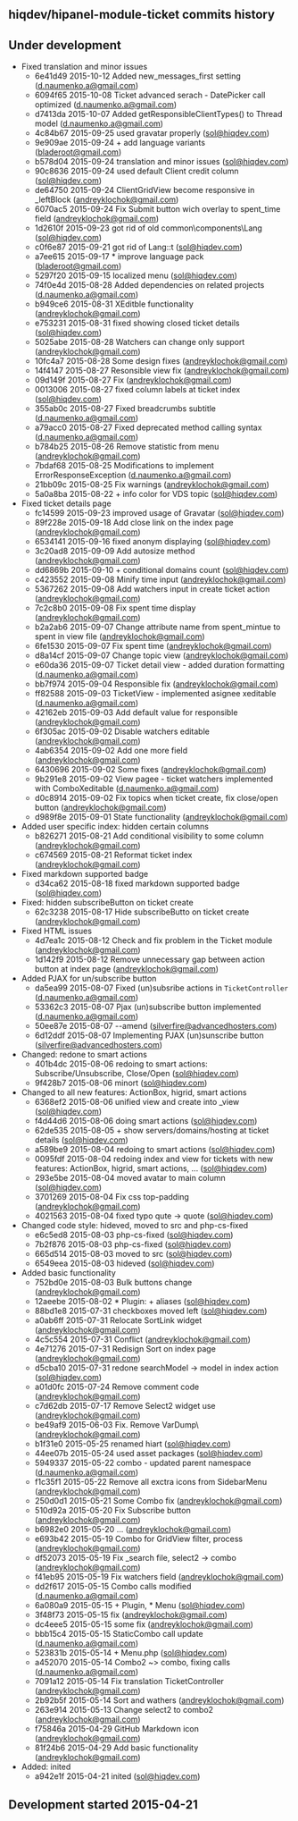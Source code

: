hiqdev/hipanel-module-ticket commits history
--------------------------------------------

## Under development

- Fixed translation and minor issues
    - 6e41d49 2015-10-12 Added new_messages_first setting (d.naumenko.a@gmail.com)
    - 6094f65 2015-10-08 Ticket advanced serach - DatePicker call optimized (d.naumenko.a@gmail.com)
    - d7413da 2015-10-07 Added getResponsibleClientTypes() to Thread model (d.naumenko.a@gmail.com)
    - 4c84b67 2015-09-25 used gravatar properly (sol@hiqdev.com)
    - 9e909ae 2015-09-24 + add language variants (bladeroot@gmail.com)
    - b578d04 2015-09-24 translation and minor issues (sol@hiqdev.com)
    - 90c8636 2015-09-24 used default Client credit column (sol@hiqdev.com)
    - de64750 2015-09-24 ClientGridView become responsive in _leftBlock (andreyklochok@gmail.com)
    - 6070ac5 2015-09-24 Fix Submit button wich overlay to spent_time field (andreyklochok@gmail.com)
    - 1d2610f 2015-09-23 got rid of old common\components\Lang (sol@hiqdev.com)
    - c0f6e87 2015-09-21 got rid of Lang::t (sol@hiqdev.com)
    - a7ee615 2015-09-17 * improve language pack (bladeroot@gmail.com)
    - 5297f20 2015-09-15 localized menu (sol@hiqdev.com)
    - 74f0e4d 2015-08-28 Added dependencies on related projects (d.naumenko.a@gmail.com)
    - b949ce6 2015-08-31 XEditble functionality (andreyklochok@gmail.com)
    - e753231 2015-08-31 fixed showing closed ticket details (sol@hiqdev.com)
    - 5025abe 2015-08-28 Watchers can change only support (andreyklochok@gmail.com)
    - 10fc4a7 2015-08-28 Some design fixes (andreyklochok@gmail.com)
    - 14f4147 2015-08-27 Resonsible view fix (andreyklochok@gmail.com)
    - 09d149f 2015-08-27 Fix (andreyklochok@gmail.com)
    - 0013006 2015-08-27 fixed column labels at ticket index (sol@hiqdev.com)
    - 355ab0c 2015-08-27 Fixed breadcrumbs subtitle (d.naumenko.a@gmail.com)
    - a79acc0 2015-08-27 Fixed deprecated method calling syntax (d.naumenko.a@gmail.com)
    - b784b25 2015-08-26 Remove statistic from menu (andreyklochok@gmail.com)
    - 7bdaf68 2015-08-25 Modifications to implement ErrorResponseException (d.naumenko.a@gmail.com)
    - 21bb09c 2015-08-25 Fix warnings (andreyklochok@gmail.com)
    - 5a0a8ba 2015-08-22 + info color for VDS topic (sol@hiqdev.com)
- Fixed ticket details page
    - fc14599 2015-09-23 improved usage of Gravatar (sol@hiqdev.com)
    - 89f228e 2015-09-18 Add close link on the index page (andreyklochok@gmail.com)
    - 6534141 2015-09-16 fixed anonym displaying (sol@hiqdev.com)
    - 3c20ad8 2015-09-09 Add autosize method (andreyklochok@gmail.com)
    - dd6869b 2015-09-10 + conditional domains count (sol@hiqdev.com)
    - c423552 2015-09-08 Minify time input (andreyklochok@gmail.com)
    - 5367262 2015-09-08 Add watchers input in create ticket action (andreyklochok@gmail.com)
    - 7c2c8b0 2015-09-08 Fix spent time display (andreyklochok@gmail.com)
    - b2a2ab6 2015-09-07 Change attribute name from spent_mintue to spent in view file (andreyklochok@gmail.com)
    - 6fe1530 2015-09-07 Fix spent time (andreyklochok@gmail.com)
    - d8a14cf 2015-09-07 Change topic view (andreyklochok@gmail.com)
    - e60da36 2015-09-07 Ticket detail view - added duration formatting (d.naumenko.a@gmail.com)
    - bb7f974 2015-09-04 Responsible fix (andreyklochok@gmail.com)
    - ff82588 2015-09-03 TicketView - implemented asignee xeditable (d.naumenko.a@gmail.com)
    - 42162eb 2015-09-03 Add default value for responsible (andreyklochok@gmail.com)
    - 6f305ac 2015-09-02 Disable watchers editable (andreyklochok@gmail.com)
    - 4ab6354 2015-09-02 Add one more field (andreyklochok@gmail.com)
    - 6430696 2015-09-02 Some fixes (andreyklochok@gmail.com)
    - 9b291e8 2015-09-02 View pagee - ticket watchers implemented with ComboXeditable (d.naumenko.a@gmail.com)
    - d0c8914 2015-09-02 Fix topics when ticket create, fix close/open button (andreyklochok@gmail.com)
    - d989f8e 2015-09-01 State functionality (andreyklochok@gmail.com)
- Added user specific index: hidden certain columns
    - b826271 2015-08-21 Add conditional visibility to some column (andreyklochok@gmail.com)
    - c674569 2015-08-21 Reformat ticket index (andreyklochok@gmail.com)
- Fixed markdown supported badge
    - d34ca62 2015-08-18 fixed markdown supported badge (sol@hiqdev.com)
- Fixed: hidden subscribeButton on ticket create
    - 62c3238 2015-08-17 Hide subscribeButto on ticket create (andreyklochok@gmail.com)
- Fixed HTML issues
    - 4d7ea1c 2015-08-12 Check and fix problem in the Ticket module (andreyklochok@gmail.com)
    - 1d142f9 2015-08-12 Remove unnecessary gap between action button at index page (andreyklochok@gmail.com)
- Added PJAX for un/subscribe button
    - da5ea99 2015-08-07 Fixed (un)subsribe actions in `TicketController` (d.naumenko.a@gmail.com)
    - 53362c3 2015-08-07 Pjax (un)subscribe button implemented (d.naumenko.a@gmail.com)
    - 50ee87e 2015-08-07 --amend (silverfire@advancedhosters.com)
    - 6d12ddf 2015-08-07 Implementing PJAX (un)sunscribe button (silverfire@advancedhosters.com)
- Changed: redone to smart actions
    - 401b4dc 2015-08-06 redoing to smart actions: Subscribe/Unsubscribe, Close/Open (sol@hiqdev.com)
    - 9f428b7 2015-08-06 minort (sol@hiqdev.com)
- Changed to all new features: ActionBox, higrid, smart actions
    - 6368ef2 2015-08-06 unified view and create into _view (sol@hiqdev.com)
    - f4d44d6 2015-08-06 doing smart actions (sol@hiqdev.com)
    - 62de535 2015-08-05 + show servers/domains/hosting at ticket details (sol@hiqdev.com)
    - a589be9 2015-08-04 redoing to smart actions (sol@hiqdev.com)
    - 0095fdf 2015-08-04 redoing index and view for tickets with new features: ActionBox, higrid, smart actions, ... (sol@hiqdev.com)
    - 293e5be 2015-08-04 moved avatar to main column (sol@hiqdev.com)
    - 3701269 2015-08-04 Fix css top-padding (andreyklochok@gmail.com)
    - 4021563 2015-08-04 fixed typo qute -> quote (sol@hiqdev.com)
- Changed code style: hideved, moved to src and php-cs-fixed
    - e6c5ed8 2015-08-03 php-cs-fixed (sol@hiqdev.com)
    - 7b2f876 2015-08-03 php-cs-fixed (sol@hiqdev.com)
    - 665d514 2015-08-03 moved to src (sol@hiqdev.com)
    - 6549eea 2015-08-03 hideved (sol@hiqdev.com)
- Added basic functionality
    - 752bd0e 2015-08-03 Bulk buttons change (andreyklochok@gmail.com)
    - 12aeebe 2015-08-02 * Plugin: + aliases (sol@hiqdev.com)
    - 88bd1e8 2015-07-31 checkboxes moved left (sol@hiqdev.com)
    - a0ab6ff 2015-07-31 Relocate SortLink widget (andreyklochok@gmail.com)
    - 4c5c554 2015-07-31 Conflict (andreyklochok@gmail.com)
    - 4e71276 2015-07-31 Redisign Sort on index page (andreyklochok@gmail.com)
    - d5cba10 2015-07-31 redone searchModel -> model in index action (sol@hiqdev.com)
    - a01d0fc 2015-07-24 Remove comment code (andreyklochok@gmail.com)
    - c7d62db 2015-07-17 Remove Select2 widget use (andreyklochok@gmail.com)
    - be49af9 2015-06-03 Fix. Remove VarDump\ (andreyklochok@gmail.com)
    - b1f31e0 2015-05-25 renamed hiart (sol@hiqdev.com)
    - 44ee07b 2015-05-24 used asset packages (sol@hiqdev.com)
    - 5949337 2015-05-22 combo - updated parent namespace (d.naumenko.a@gmail.com)
    - f1c35f1 2015-05-22 Remove all exctra icons from SidebarMenu (andreyklochok@gmail.com)
    - 250d0d1 2015-05-21 Some Combo fix (andreyklochok@gmail.com)
    - 510d92a 2015-05-20 Fix Subscribe button (andreyklochok@gmail.com)
    - b6982e0 2015-05-20 ... (andreyklochok@gmail.com)
    - e693b42 2015-05-19 Combo for GridView filter, process (andreyklochok@gmail.com)
    - df52073 2015-05-19 Fix _search file, select2 -> combo (andreyklochok@gmail.com)
    - f41eb95 2015-05-19 Fix watchers field (andreyklochok@gmail.com)
    - dd2f617 2015-05-15 Combo calls modified (d.naumenko.a@gmail.com)
    - 6a080a9 2015-05-15 + Plugin, * Menu (sol@hiqdev.com)
    - 3f48f73 2015-05-15 fix (andreyklochok@gmail.com)
    - dc4eee5 2015-05-15 some fix (andreyklochok@gmail.com)
    - bbb15c4 2015-05-15 StaticCombo call update (d.naumenko.a@gmail.com)
    - 523831b 2015-05-14 + Menu.php (sol@hiqdev.com)
    - a452070 2015-05-14 Combo2 ~> combo, fixing calls (d.naumenko.a@gmail.com)
    - 7091a12 2015-05-14 Fix translation TicketController (andreyklochok@gmail.com)
    - 2b92b5f 2015-05-14 Sort and wathers (andreyklochok@gmail.com)
    - 263e914 2015-05-13 Change select2 to combo2 (andreyklochok@gmail.com)
    - f75846a 2015-04-29 GitHub Markdown icon (andreyklochok@gmail.com)
    - 81f24b6 2015-04-29 Add basic functionality (andreyklochok@gmail.com)
- Added: inited
    - a942e1f 2015-04-21 inited (sol@hiqdev.com)

## Development started 2015-04-21

